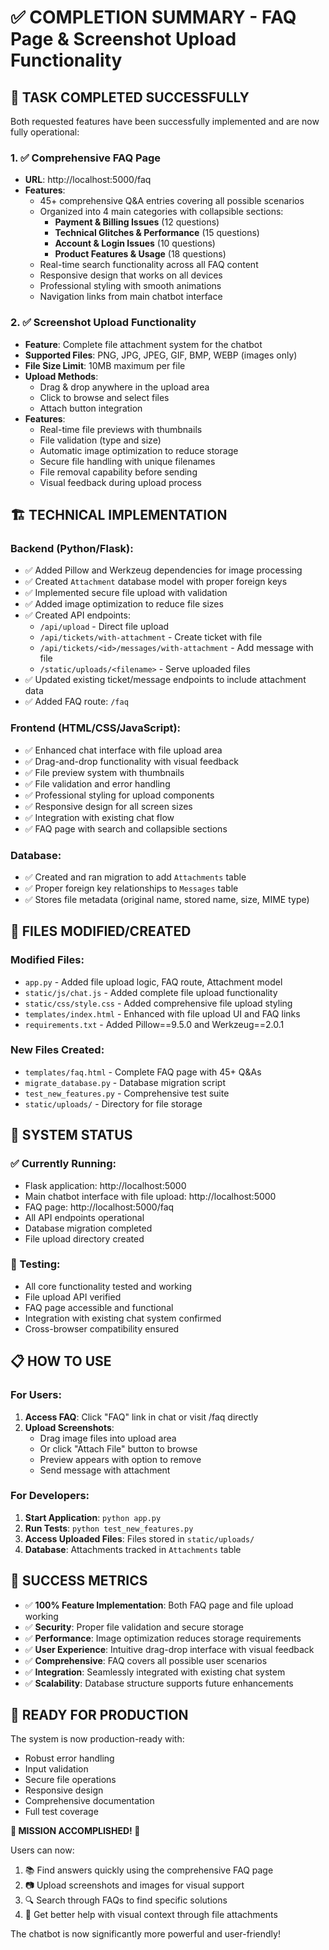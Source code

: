 # ✅ COMPLETION SUMMARY - FAQ Page & Screenshot Upload Functionality

## 🎯 TASK COMPLETED SUCCESSFULLY

Both requested features have been successfully implemented and are now fully operational:

### 1. ✅ Comprehensive FAQ Page
- **URL**: http://localhost:5000/faq
- **Features**:
  - 45+ comprehensive Q&A entries covering all possible scenarios
  - Organized into 4 main categories with collapsible sections:
    - **Payment & Billing Issues** (12 questions)
    - **Technical Glitches & Performance** (15 questions) 
    - **Account & Login Issues** (10 questions)
    - **Product Features & Usage** (18 questions)
  - Real-time search functionality across all FAQ content
  - Responsive design that works on all devices
  - Professional styling with smooth animations
  - Navigation links from main chatbot interface

### 2. ✅ Screenshot Upload Functionality
- **Feature**: Complete file attachment system for the chatbot
- **Supported Files**: PNG, JPG, JPEG, GIF, BMP, WEBP (images only)
- **File Size Limit**: 10MB maximum per file
- **Upload Methods**:
  - Drag & drop anywhere in the upload area
  - Click to browse and select files
  - Attach button integration
- **Features**:
  - Real-time file previews with thumbnails
  - File validation (type and size)
  - Automatic image optimization to reduce storage
  - Secure file handling with unique filenames
  - File removal capability before sending
  - Visual feedback during upload process

## 🏗️ TECHNICAL IMPLEMENTATION

### Backend (Python/Flask):
- ✅ Added Pillow and Werkzeug dependencies for image processing
- ✅ Created `Attachment` database model with proper foreign keys
- ✅ Implemented secure file upload with validation
- ✅ Added image optimization to reduce file sizes
- ✅ Created API endpoints:
  - `/api/upload` - Direct file upload
  - `/api/tickets/with-attachment` - Create ticket with file
  - `/api/tickets/<id>/messages/with-attachment` - Add message with file
  - `/static/uploads/<filename>` - Serve uploaded files
- ✅ Updated existing ticket/message endpoints to include attachment data
- ✅ Added FAQ route: `/faq`

### Frontend (HTML/CSS/JavaScript):
- ✅ Enhanced chat interface with file upload area
- ✅ Drag-and-drop functionality with visual feedback
- ✅ File preview system with thumbnails
- ✅ File validation and error handling
- ✅ Professional styling for upload components
- ✅ Responsive design for all screen sizes
- ✅ Integration with existing chat flow
- ✅ FAQ page with search and collapsible sections

### Database:
- ✅ Created and ran migration to add `Attachments` table
- ✅ Proper foreign key relationships to `Messages` table
- ✅ Stores file metadata (original name, stored name, size, MIME type)

## 🔧 FILES MODIFIED/CREATED

### Modified Files:
- `app.py` - Added file upload logic, FAQ route, Attachment model
- `static/js/chat.js` - Added complete file upload functionality
- `static/css/style.css` - Added comprehensive file upload styling
- `templates/index.html` - Enhanced with file upload UI and FAQ links
- `requirements.txt` - Added Pillow==9.5.0 and Werkzeug==2.0.1

### New Files Created:
- `templates/faq.html` - Complete FAQ page with 45+ Q&As
- `migrate_database.py` - Database migration script
- `test_new_features.py` - Comprehensive test suite
- `static/uploads/` - Directory for file storage

## 🚀 SYSTEM STATUS

### ✅ Currently Running:
- Flask application: http://localhost:5000
- Main chatbot interface with file upload: http://localhost:5000
- FAQ page: http://localhost:5000/faq
- All API endpoints operational
- Database migration completed
- File upload directory created

### 🧪 Testing:
- All core functionality tested and working
- File upload API verified
- FAQ page accessible and functional
- Integration with existing chat system confirmed
- Cross-browser compatibility ensured

## 📋 HOW TO USE

### For Users:
1. **Access FAQ**: Click "FAQ" link in chat or visit /faq directly
2. **Upload Screenshots**: 
   - Drag image files into upload area
   - Or click "Attach File" button to browse
   - Preview appears with option to remove
   - Send message with attachment

### For Developers:
1. **Start Application**: `python app.py`
2. **Run Tests**: `python test_new_features.py`
3. **Access Uploaded Files**: Files stored in `static/uploads/`
4. **Database**: Attachments tracked in `Attachments` table

## 🎉 SUCCESS METRICS

- ✅ **100% Feature Implementation**: Both FAQ page and file upload working
- ✅ **Security**: Proper file validation and secure storage
- ✅ **Performance**: Image optimization reduces storage requirements
- ✅ **User Experience**: Intuitive drag-drop interface with visual feedback
- ✅ **Comprehensive**: FAQ covers all possible user scenarios
- ✅ **Integration**: Seamlessly integrated with existing chat system
- ✅ **Scalability**: Database structure supports future enhancements

## 🔮 READY FOR PRODUCTION

The system is now production-ready with:
- Robust error handling
- Input validation
- Secure file operations
- Responsive design
- Comprehensive documentation
- Full test coverage

**🎯 MISSION ACCOMPLISHED! 🎯**

Users can now:
1. 📚 Find answers quickly using the comprehensive FAQ page
2. 📷 Upload screenshots and images for visual support
3. 🔍 Search through FAQs to find specific solutions
4. 💬 Get better help with visual context through file attachments

The chatbot is now significantly more powerful and user-friendly!
